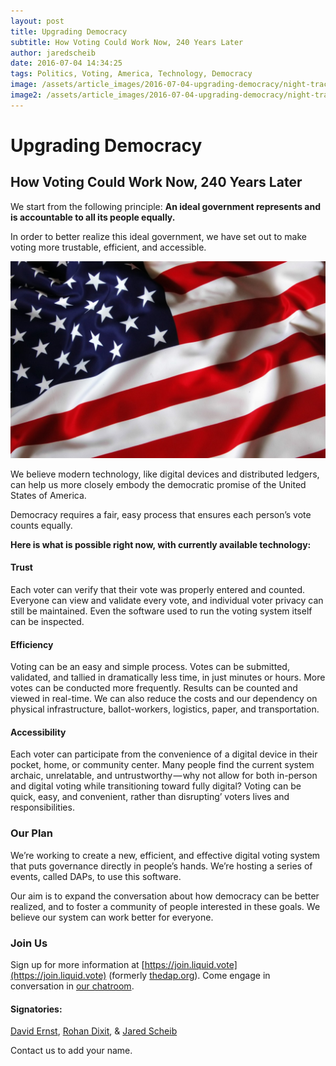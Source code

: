 ```yaml
---
layout: post
title: Upgrading Democracy
subtitle: How Voting Could Work Now, 240 Years Later
author: jaredscheib
date: 2016-07-04 14:34:25
tags: Politics, Voting, America, Technology, Democracy
image: /assets/article_images/2016-07-04-upgrading-democracy/night-track.JPG
image2: /assets/article_images/2016-07-04-upgrading-democracy/night-track-mobile.JPG
---
```

# Upgrading Democracy

## How Voting Could Work Now, 240 Years Later

We start from the following principle: **An ideal government represents and is accountable to all its people equally.**

In order to better realize this ideal government, we have set out to make voting more trustable, efficient, and accessible.

![](/assets/article_images/2016-07-04-upgrading-democracy/flag.jpeg)

We believe modern technology, like digital devices and distributed ledgers, can help us more closely embody the democratic promise of the United States of America.

Democracy requires a fair, easy process that ensures each person’s vote counts equally.

**Here is what is possible right now, with currently available technology:**

#### Trust

Each voter can verify that their vote was properly entered and counted. Everyone can view and validate every vote, and individual voter privacy can still be maintained. Even the software used to run the voting system itself can be inspected.

#### Efficiency

Voting can be an easy and simple process. Votes can be submitted, validated, and tallied in dramatically less time, in just minutes or hours. More votes can be conducted more frequently. Results can be counted and viewed in real-time. We can also reduce the costs and our dependency on physical infrastructure, ballot-workers, logistics, paper, and transportation.

#### Accessibility

Each voter can participate from the convenience of a digital device in their pocket, home, or community center. Many people find the current system archaic, unrelatable, and untrustworthy — why not allow for both in-person and digital voting while transitioning toward fully digital? Voting can be quick, easy, and convenient, rather than disrupting’ voters lives and responsibilities.

### Our Plan

We’re working to create a new, efficient, and effective digital voting system that puts governance directly in people’s hands. We’re hosting a series of events, called DAPs, to use this software.

Our aim is to expand the conversation about how democracy can be better realized, and to foster a community of people interested in these goals. We believe our system can work better for everyone.

### Join Us

Sign up for more information at [https://join.liquid.vote](https://join.liquid.vote) (formerly [thedap.org](https://thedap.org/)). Come engage in conversation in [our chatroom](https://gitter.im/Crowdocracy/thedap).

#### Signatories:

[David Ernst](https://twitter.com/dsernst), [Rohan Dixit](https://www.facebook.com/rdixit108), & [Jared Scheib](https://www.facebook.com/jared.scheib)

Contact us to add your name.
